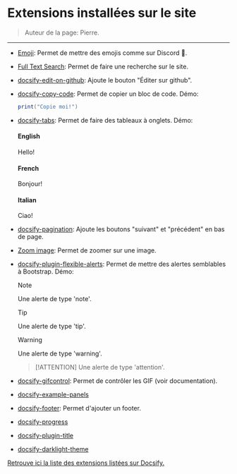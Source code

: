 # Extensions installées sur le site

> Auteur de la page: Pierre.

---

* [Emoji](https://docsify.js.org/#/plugins?id=emoji): Permet de mettre des emojis comme sur Discord :100:.
* [Full Text Search](https://docsify.js.org/#/plugins?id=full-text-search): Permet de faire une recherche sur le site.
* [docsify-edit-on-github](https://github.com/njleonzhang/docsify-edit-on-github): Ajoute le bouton "Éditer sur github".
* [docsify-copy-code](https://github.com/jperasmus/docsify-copy-code): Permet de copier un bloc de code. Démo:

    ```lua
    print("Copie moi!")
    ```

* [docsify-tabs](https://jhildenbiddle.github.io/docsify-tabs/#/): Permet de faire des tableaux à onglets. Démo:

    <!-- tabs:start -->

    #### **English**

    Hello!

    #### **French**

    Bonjour!

    #### **Italian**

    Ciao!

    <!-- tabs:end -->

* [docsify-pagination](https://github.com/imyelo/docsify-pagination): Ajoute les boutons "suivant" et "précédent" en bas de page.
* [Zoom image](https://docsify.js.org/#/plugins?id=zoom-image): Permet de zoomer sur une image.
* [docsify-plugin-flexible-alerts](https://github.com/fzankl/docsify-plugin-flexible-alerts): Permet de mettre des alertes semblables à Bootstrap. Démo:

    > [!NOTE]
    > Une alerte de type 'note'.

    > [!TIP]
    > Une alerte de type 'tip'.

    > [!WARNING]
    > Une alerte de type 'warning'.

    > [!ATTENTION]
    > Une alerte de type 'attention'.

* [docsify-gifcontrol](https://gbodigital.github.io/docsify-gifcontrol/#/): Permet de contrôler les GIF (voir documentation).
* [docsify-example-panels](https://vagnerdomingues.github.io/docsify-example-panels/#/)
* [docsify-footer](https://github.com/erickjx/docsify-footer-enh): Permet d'ajouter un footer.
* [docsify-progress](https://github.com/HerbertHe/docsify-progress)
* [docsify-plugin-title](https://github.com/Sujaykumarh/docsify-plugin-title)
* [docsify-darklight-theme](https://github.com/boopathikumar018/docsify-darklight-theme)

[Retrouve ici la liste des extensions listées sur Docsify.](https://docsify.js.org/#/awesome?id=plugins)

